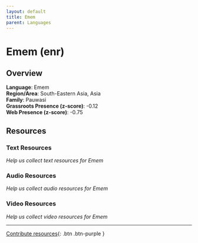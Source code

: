 ```yaml
---
layout: default
title: Emem
parent: Languages
---
```


# Emem (enr)

## Overview

**Language**: Emem  
**Region/Area**: South-Eastern Asia, Asia  
**Family**: Pauwasi  
**Grassroots Presence (z-score)**: -0.12  
**Web Presence (z-score)**: -0.75  

## Resources

### Text Resources
*Help us collect text resources for Emem*

### Audio Resources
*Help us collect audio resources for Emem*

### Video Resources
*Help us collect video resources for Emem*

---

[Contribute resources](https://forms.office.com/e/1SfLJx3u1r){: .btn .btn-purple }
